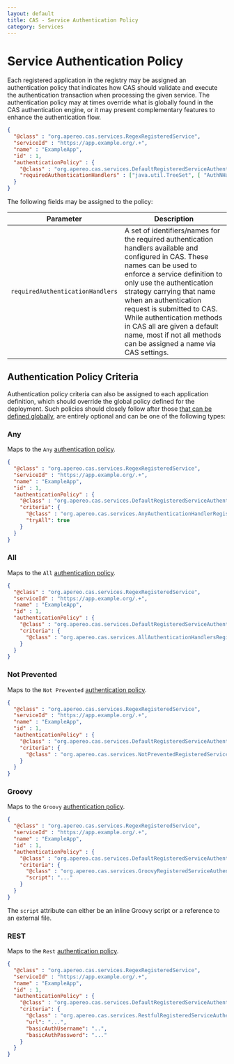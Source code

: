```yaml
---
layout: default
title: CAS - Service Authentication Policy
category: Services
---
```


# Service Authentication Policy

Each registered application in the registry may be assigned an authentication policy that indicates how CAS
should validate and execute the authentication transaction when processing the given service. The authentication policy
may at times override what is globally found in the CAS authentication engine, or it may present complementary features
to enhance the authentication flow.

```json
{
  "@class" : "org.apereo.cas.services.RegexRegisteredService",
  "serviceId" : "https://app.example.org/.+",
  "name" : "ExampleApp",
  "id" : 1,
  "authenticationPolicy" : {
    "@class" : "org.apereo.cas.services.DefaultRegisteredServiceAuthenticationPolicy",  
    "requiredAuthenticationHandlers" : ["java.util.TreeSet", [ "AuthNHandlerName" ]]
  }
}
```    

The following fields may be assigned to the policy:

| Parameter             | Description
|-----------------------|-----------------------------------------------------------------------
| `requiredAuthenticationHandlers`  | A set of identifiers/names for the required authentication handlers available and configured in CAS. These names can be used to enforce a service definition to only use the authentication strategy carrying that name when an authentication request is submitted to CAS. While authentication methods in CAS all are given a default name, most if not all methods can be assigned a name via CAS settings.

## Authentication Policy Criteria

Authentication policy criteria can also be assigned to each application definition, which should override the global policy defined for the deployment.
Such policies should closely follow after those [that can be defined globally](../installation/Configuring-Authentication-Components.html#authentication-policy), 
are entirely optional and can be one of the following types:


### Any

Maps to the `Any` [authentication policy](../configuration/Configuration-Properties.html#authentication-policy).

```json
{
  "@class" : "org.apereo.cas.services.RegexRegisteredService",
  "serviceId" : "https://app.example.org/.+",
  "name" : "ExampleApp",
  "id" : 1,
  "authenticationPolicy" : {
    "@class" : "org.apereo.cas.services.DefaultRegisteredServiceAuthenticationPolicy",
    "criteria": {
      "@class" : "org.apereo.cas.services.AnyAuthenticationHandlerRegisteredServiceAuthenticationPolicyCriteria",
      "tryAll": true
    }
  }
}
```

### All

Maps to the `All` [authentication policy](../configuration/Configuration-Properties.html#authentication-policy).

```json
{
  "@class" : "org.apereo.cas.services.RegexRegisteredService",
  "serviceId" : "https://app.example.org/.+",
  "name" : "ExampleApp",
  "id" : 1,
  "authenticationPolicy" : {
    "@class" : "org.apereo.cas.services.DefaultRegisteredServiceAuthenticationPolicy",
    "criteria": {
      "@class" : "org.apereo.cas.services.AllAuthenticationHandlersRegisteredServiceAuthenticationPolicyCriteria"
    }
  }
}
```

### Not Prevented

Maps to the `Not Prevented` [authentication policy](../configuration/Configuration-Properties.html#authentication-policy).

```json
{
  "@class" : "org.apereo.cas.services.RegexRegisteredService",
  "serviceId" : "https://app.example.org/.+",
  "name" : "ExampleApp",
  "id" : 1,
  "authenticationPolicy" : {
    "@class" : "org.apereo.cas.services.DefaultRegisteredServiceAuthenticationPolicy",
    "criteria": {
      "@class" : "org.apereo.cas.services.NotPreventedRegisteredServiceAuthenticationPolicyCriteria"
    }
  }
}
```

### Groovy

Maps to the `Groovy` [authentication policy](../configuration/Configuration-Properties.html#authentication-policy).

```json
{
  "@class" : "org.apereo.cas.services.RegexRegisteredService",
  "serviceId" : "https://app.example.org/.+",
  "name" : "ExampleApp",
  "id" : 1,
  "authenticationPolicy" : {
    "@class" : "org.apereo.cas.services.DefaultRegisteredServiceAuthenticationPolicy",
    "criteria": {
      "@class" : "org.apereo.cas.services.GroovyRegisteredServiceAuthenticationPolicyCriteria",
      "script": "..."
    }
  }
}
```

The `script` attribute can either be an inline Groovy script or a reference to an external file. 

### REST

 Maps to the `Rest` [authentication policy](../configuration/Configuration-Properties.html#authentication-policy).
 
```json
{
  "@class" : "org.apereo.cas.services.RegexRegisteredService",
  "serviceId" : "https://app.example.org/.+",
  "name" : "ExampleApp",
  "id" : 1,
  "authenticationPolicy" : {
    "@class" : "org.apereo.cas.services.DefaultRegisteredServiceAuthenticationPolicy",
    "criteria": {
      "@class" : "org.apereo.cas.services.RestfulRegisteredServiceAuthenticationPolicyCriteria",
      "url": "...",
      "basicAuthUsername": "..",
      "basicAuthPassword": "..."
    }
  }
}
```
